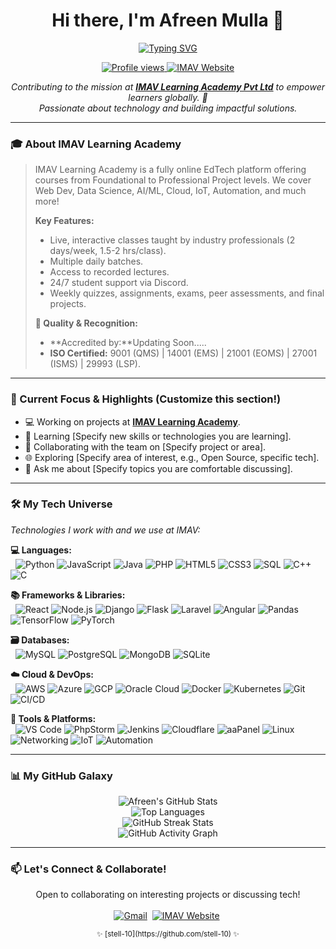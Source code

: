 <p align="center">
  </p>

<h1 align="center">Hi there, I'm Afreen Mulla 👋</h1>

<p align="center">
  <a href="https://git.io/typing-svg">
    <img src="https://readme-typing-svg.demolab.com?font=Fira+Code&weight=600&size=25&pause=1000&color=00BFFF&center=true&vCenter=true&width=800&lines=Chief+Operating+Officer+%40+IMAV+Learning+Academy+%F0%9F%AA%90;Building+Cool+Things+with+Code+%E2%9A%A1;Passionate+Learner+%F0%9F%9A%80" alt="Typing SVG" />
  </a>
</p>

<p align="center">
  <a href="https://github.com/stell-10">
    <img src="https://komarev.com/ghpvc/?username=stell-10&label=Profile%20Views&color=00BFFF&style=flat-square" alt="Profile views"/>
  </a>
  <a href="https://imav.world" target="_blank">
     <img src="https://img.shields.io/badge/IMAV%20Learning-Website-5865F2?style=flat-square&logo=googlechrome&logoColor=white" alt="IMAV Website"/>
  </a>
</p>

<p align="center">
 <i>Contributing to the mission at <a href="https://imav.world" target="_blank"><b>IMAV Learning Academy Pvt Ltd</b></a> to empower learners globally. 🚀<br/>Passionate about technology and building impactful solutions.</i>
</p>

---

### 🎓 About IMAV Learning Academy

> IMAV Learning Academy is a fully online EdTech platform offering courses from Foundational to Professional Project levels. We cover Web Dev, Data Science, AI/ML, Cloud, IoT, Automation, and much more!
>
> **Key Features:**
> * Live, interactive classes taught by industry professionals (2 days/week, 1.5-2 hrs/class).
> * Multiple daily batches.
> * Access to recorded lectures.
> * 24/7 student support via Discord.
> * Weekly quizzes, assignments, exams, peer assessments, and final projects.
>
> **🏅 Quality & Recognition:**
> * **Accredited by:**Updating Soon.....
> * **ISO Certified:** 9001 (QMS) | 14001 (EMS) | 21001 (EOMS) | 27001 (ISMS) | 29993 (LSP).

---

### 🚀 Current Focus & Highlights (Customize this section!)

* 💻 Working on projects at **[IMAV Learning Academy](https://imav.world)**.
* 🌱 Learning [Specify new skills or technologies you are learning].
* 🤝 Collaborating with the team on [Specify project or area].
* 🌐 Exploring [Specify area of interest, e.g., Open Source, specific tech].
* 💬 Ask me about [Specify topics you are comfortable discussing].

---

### 🛠️ My Tech Universe

*Technologies I work with and we use at IMAV:*
<br/>
<p align="left">
  <b>💻 Languages:</b><br/>
  &nbsp;&nbsp;<img src="https://img.shields.io/badge/Python-3776AB?style=flat-square&logo=python&logoColor=white" alt="Python"/>
  <img src="https://img.shields.io/badge/JavaScript-F7DF1E?style=flat-square&logo=javascript&logoColor=black" alt="JavaScript"/>
  <img src="https://img.shields.io/badge/Java-007396?style=flat-square&logo=openjdk&logoColor=white" alt="Java"/>
  <img src="https://img.shields.io/badge/PHP-777BB4?style=flat-square&logo=php&logoColor=white" alt="PHP"/>
  <img src="https://img.shields.io/badge/HTML5-E34F26?style=flat-square&logo=html5&logoColor=white" alt="HTML5"/>
  <img src="https://img.shields.io/badge/CSS3-1572B6?style=flat-square&logo=css3&logoColor=white" alt="CSS3"/>
  <img src="https://img.shields.io/badge/SQL-4479A1?style=flat-square&logo=mysql&logoColor=white" alt="SQL"/>
  <img src="https://img.shields.io/badge/C%2B%2B-00599C?style=flat-square&logo=cplusplus&logoColor=white" alt="C++"/>
  <img src="https://img.shields.io/badge/C-00599C?style=flat-square&logo=c&logoColor=white" alt="C"/>
</p>
<p align="left">
  <b>📚 Frameworks & Libraries:</b><br/>
  &nbsp;&nbsp;<img src="https://img.shields.io/badge/React-61DAFB?style=flat-square&logo=react&logoColor=black" alt="React"/>
  <img src="https://img.shields.io/badge/Node.js-339933?style=flat-square&logo=node.js&logoColor=white" alt="Node.js"/>
  <img src="https://img.shields.io/badge/Django-092E20?style=flat-square&logo=django&logoColor=white" alt="Django"/>
  <img src="https://img.shields.io/badge/Flask-000000?style=flat-square&logo=flask&logoColor=white" alt="Flask"/>
  <img src="https://img.shields.io/badge/Laravel-FF2D20?style=flat-square&logo=laravel&logoColor=white" alt="Laravel"/>
  <img src="https://img.shields.io/badge/Angular-DD0031?style=flat-square&logo=angular&logoColor=white" alt="Angular"/>
  <img src="https://img.shields.io/badge/Pandas-150458?style=flat-square&logo=pandas&logoColor=white" alt="Pandas"/>
  <img src="https://img.shields.io/badge/TensorFlow-FF6F00?style=flat-square&logo=tensorflow&logoColor=white" alt="TensorFlow"/>
  <img src="https://img.shields.io/badge/PyTorch-EE4C2C?style=flat-square&logo=pytorch&logoColor=white" alt="PyTorch"/>
</p>
 <p align="left">
  <b>🗃️ Databases:</b><br/>
  &nbsp;&nbsp;<img src="https://img.shields.io/badge/MySQL-4479A1?style=flat-square&logo=mysql&logoColor=white" alt="MySQL"/>
  <img src="https://img.shields.io/badge/PostgreSQL-4169E1?style=flat-square&logo=postgresql&logoColor=white" alt="PostgreSQL"/>
  <img src="https://img.shields.io/badge/MongoDB-47A248?style=flat-square&logo=mongodb&logoColor=white" alt="MongoDB"/>
  <img src="https://img.shields.io/badge/SQLite-003B57?style=flat-square&logo=sqlite&logoColor=white" alt="SQLite"/>
</p>
 <p align="left">
  <b>☁️ Cloud & DevOps:</b><br/>
  &nbsp;&nbsp;<img src="https://img.shields.io/badge/AWS-232F3E?style=flat-square&logo=amazon-aws&logoColor=white" alt="AWS"/>
  <img src="https://img.shields.io/badge/Azure-0078D4?style=flat-square&logo=microsoft-azure&logoColor=white" alt="Azure"/>
  <img src="https://img.shields.io/badge/Google_Cloud-4285F4?style=flat-square&logo=google-cloud&logoColor=white" alt="GCP"/>
  <img src="https://img.shields.io/badge/Oracle_Cloud-F80000?style=flat-square&logo=oracle&logoColor=white" alt="Oracle Cloud"/>
  <img src="https://img.shields.io/badge/Docker-2496ED?style=flat-square&logo=docker&logoColor=white" alt="Docker"/>
  <img src="https://img.shields.io/badge/Kubernetes-326CE5?style=flat-square&logo=kubernetes&logoColor=white" alt="Kubernetes"/>
  <img src="https://img.shields.io/badge/Git-F05032?style=flat-square&logo=git&logoColor=white" alt="Git"/>
  <img src="https://img.shields.io/badge/CI/CD-2088FF?style=flat-square&logo=githubactions&logoColor=white" alt="CI/CD"/>
 </p>
  <p align="left">
  <b>🔧 Tools & Platforms:</b><br/>
  &nbsp;&nbsp;<img src="https://img.shields.io/badge/VS_Code-007ACC?style=flat-square&logo=visualstudiocode&logoColor=white" alt="VS Code"/>
  <img src="https://img.shields.io/badge/PhpStorm-000000?style=flat-square&logo=phpstorm&logoColor=white" alt="PhpStorm"/>
  <img src="https://img.shields.io/badge/Jenkins-D24939?style=flat-square&logo=jenkins&logoColor=white" alt="Jenkins"/>
  <img src="https://img.shields.io/badge/Cloudflare-F38020?style=flat-square&logo=cloudflare&logoColor=white" alt="Cloudflare"/>
  <img src="https://img.shields.io/badge/aaPanel-Control_Panel-orange?style=flat-square&logo=linux&logoColor=white" alt="aaPanel"/> <img src="https://img.shields.io/badge/Linux-FCC624?style=flat-square&logo=linux&logoColor=black" alt="Linux"/>
   <img src="https://img.shields.io/badge/Networking-007ACC?style=flat-square&logo=cisco&logoColor=white" alt="Networking"/>
   <img src="https://img.shields.io/badge/IoT-FF6F00?style=flat-square&logo=raspberrypi&logoColor=white" alt="IoT"/>
   <img src="https://img.shields.io/badge/Automation-D9534F?style=flat-square&logo=ansible&logoColor=white" alt="Automation"/>
 </p>

---

### 📊 My GitHub Galaxy

<p align="center">
  <img src="https://github-readme-stats.vercel.app/api?username=stella-10&show_icons=true&theme=dracula&hide_border=true&count_private=true&rank_icon=percentile" alt="Afreen's GitHub Stats"/>
  <br/>
  <img src="https://github-readme-stats.vercel.app/api/top-langs/?username=stella-10&layout=compact&theme=dracula&hide_border=true&langs_count=8&count_private=true" alt="Top Languages"/>
  <br/>
  <img src="https://streak-stats.demolab.com?user=stella-10&theme=dracula&hide_border=true" alt="GitHub Streak Stats"/>
  <br/>
  <img src="https://github-readme-activity-graph.vercel.app/graph?username=stella-10&theme=react-dark&hide_border=true&area=true" alt="GitHub Activity Graph"/>
</p>

---

### 📫 Let's Connect & Collaborate!

<p align="center">
  Open to collaborating on interesting projects or discussing tech!
  <br/><br/>
  <a href="mailto:afreennature01@gmail.com"><img src="https://img.shields.io/badge/Gmail-Contact_Me-D14836?style=for-the-badge&logo=gmail&logoColor=white" alt="Gmail"/></a>&nbsp;
  <a href="https://imav.world" target="_blank"><img src="https://img.shields.io/badge/Website-IMAV_Learning-5865F2?style=for-the-badge&logo=googlechrome&logoColor=white" alt="IMAV Website"/></a>&nbsp;
</p>

<p align="center">
  <small>✨ [stell-10](https://github.com/stell-10) ✨</small>
</p>

